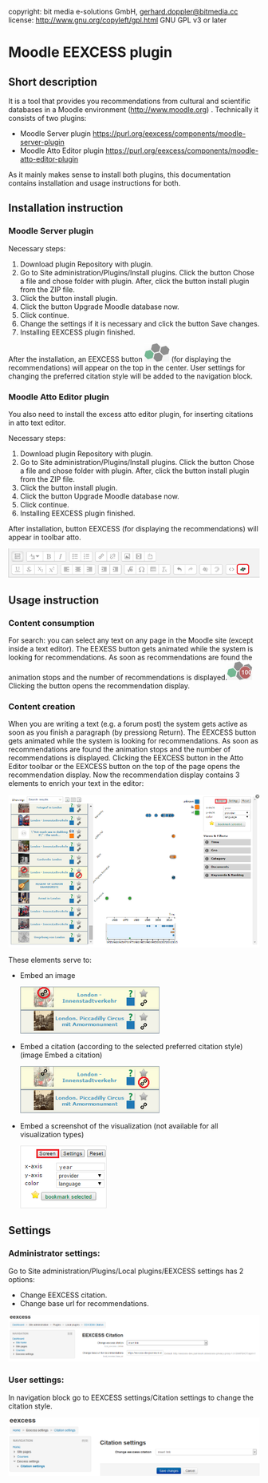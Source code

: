 copyright:   bit media e-solutions GmbH, gerhard.doppler@bitmedia.cc  
license:     http://www.gnu.org/copyleft/gpl.html GNU GPL v3 or later

# Moodle EEXCESS plugin
## Short description
It is a tool that provides you recommendations from cultural and scientific databases in a Moodle environment (http://www.moodle.org) .
Technically it consists of two plugins:

* Moodle Server plugin  https://purl.org/eexcess/components/moodle-server-plugin
* Moodle Atto Editor plugin https://purl.org/eexcess/components/moodle-atto-editor-plugin

As it mainly makes sense to install both plugins, this documentation contains installation and usage instructions for both.

## Installation instruction
### Moodle Server plugin
Necessary steps:

1. Download plugin Repository with plugin.
2. Go to Site administration/Plugins/Install plugins. Click the button Chose a file and chose folder with plugin. After, click the button install plugin from the ZIP file.
3. Click the button install plugin.
4. Click the button Upgrade Moodle database now.
5. Click continue.
6. Change the settings if it is necessary and click the button Save changes.
7. Installing EEXCESS plugin finished.

After the installation, an EEXCESS button ![button_eexcess](https://raw.githubusercontent.com/EEXCESS/MoodleServerPlugin/master/docs/button_eexcess.png) (for displaying the recommendations) will appear on the top in the center. 
User settings for changing the preferred citation style will be added to the navigation block.

### Moodle Atto Editor plugin
You also need to install the excess atto editor plugin, for inserting citations in atto text editor.

Necessary steps:

1. Download plugin Repository with plugin.
2. Go to Site administration/Plugins/Install plugins. Click the button Chose a file and chose folder with plugin. After, click the button install plugin from the ZIP file.
3. Click the button install plugin.
4. Click the button Upgrade Moodle database now.
5. Click continue.
6. Installing EEXCESS plugin finished.

After installation, button EEXCESS (for displaying the recommendations) will appear in toolbar atto.

![atto_toolbar_menu](https://raw.githubusercontent.com/EEXCESS/MoodleServerPlugin/master/docs/atto_toolbar_menu.png)

## Usage instruction
### Content consumption
For search: you can select any text on any page in the Moodle site (except inside a text editor). The EEXESS button gets animated while the system is looking for recommendations. As soon as recommendations are found the animation stops and the number of recommendations is displayed.![button_eexcess_with_results](https://raw.githubusercontent.com/EEXCESS/MoodleServerPlugin/master/docs/button_eexcess_with_results.png) Clicking the button opens the recommendation display.
### Content creation
When you are writing a text (e.g. a forum post) the system gets active as soon as you finish a paragraph (by pressiong Return). The EEXCESS button gets animated while the system is looking for recommendations. As soon as recommendations are found the animation stops and the number of recommendations is displayed.
Clicking the EEXCESS button in the Atto Editor toolbar or the EEXCESS button on the top of the page opens the recommendation display. 
Now the recommendation display contains 3 elements to enrich your text in the editor:

![dashboard_screenshot](https://raw.githubusercontent.com/EEXCESS/MoodleServerPlugin/master/docs/dashboard_screen.png)

These elements serve to:

* Embed an image 
 
  ![button_embed_image](https://raw.githubusercontent.com/EEXCESS/MoodleServerPlugin/master/docs/embed_image.png)
* Embed a citation (according to the selected preferred citation style) (image Embed a citation)

  ![button_embed_citation](https://raw.githubusercontent.com/EEXCESS/MoodleServerPlugin/master/docs/embed_citation.png)
* Embed a screenshot of the visualization (not available for all visualization types)
 
  ![button_screenshot](https://raw.githubusercontent.com/EEXCESS/MoodleServerPlugin/master/docs/screenshot.png)

## Settings
### Administrator settings:
Go to Site administration/Plugins/Local plugins/EEXCESS settings has 2 options:

* Change EEXCESS citation.
* Change base url for recommendations.

![admin_settings](https://raw.githubusercontent.com/EEXCESS/MoodleServerPlugin/master/docs/EEXCESS_admin_settings.png)

### User settings:
In navigation block go to EEXCESS settings/Citation settings to change the citation style.

![user_settings](https://raw.githubusercontent.com/EEXCESS/MoodleServerPlugin/master/docs/EEXCESS_user_settings.png)
